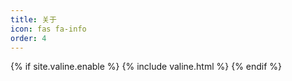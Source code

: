 ```yaml
---
title: 关于
icon: fas fa-info
order: 4
---
```


{% if site.valine.enable %}
{% include valine.html %}
{% endif %}